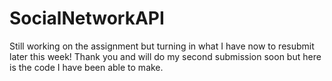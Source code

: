 # SocialNetworkAPI
Still working on the assignment but turning in what I have now to resubmit later this week! Thank you and will do my second submission soon but here is the code I have been able to make. 
